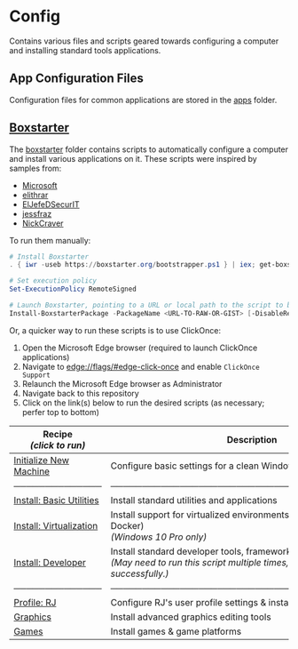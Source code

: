 # Config

Contains various files and scripts geared towards configuring a computer and installing standard tools applications.

## App Configuration Files

Configuration files for common applications are stored in the [apps](./apps) folder.

## [Boxstarter](https://boxstarter.org)

The [boxstarter](./boxstarter) folder contains scripts to automatically configure a computer and install various applications on it. These scripts were inspired by samples from:

- [Microsoft](https://github.com/Microsoft/windows-dev-box-setup-scripts)
- [elithrar](https://github.com/elithrar/dotfiles)
- [ElJefeDSecurIT](https://gist.github.com/ElJefeDSecurIT/014fcfb87a7372d64934995b5f09683e)
- [jessfraz](https://gist.github.com/jessfraz/7c319b046daa101a4aaef937a20ff41f)
- [NickCraver](https://gist.github.com/NickCraver/7ebf9efbfd0c3eab72e9)

To run them manually:

```powershell
# Install Boxstarter
. { iwr -useb https://boxstarter.org/bootstrapper.ps1 } | iex; get-boxstarter -Force

# Set execution policy
Set-ExecutionPolicy RemoteSigned

# Launch Boxstarter, pointing to a URL or local path to the script to be run
Install-BoxstarterPackage -PackageName <URL-TO-RAW-OR-GIST> [-DisableReboots]
```

Or, a quicker way to run these scripts is to use ClickOnce:

1. Open the Microsoft Edge browser (required to launch ClickOnce applications)
2. Navigate to [edge://flags/#edge-click-once](edge://flags/#edge-click-once) and enable `ClickOnce Support`
3. Relaunch the Microsoft Edge browser as Administrator
4. Navigate back to this repository
5. Click on the link(s) below to run the desired scripts (as necessary; perfer top to bottom)

| Recipe<br/>_(click to run)_                                                                                                                                  | Description                                                                                                                                       |
| ------------------------------------------------------------------------------------------------------------------------------------------------------------ | ------------------------------------------------------------------------------------------------------------------------------------------------- |
| [Initialize New Machine](http://boxstarter.org/package/url?https://raw.githubusercontent.com/TaffarelJr/config/main/boxstarter/Initialize.ps1)               | Configure basic settings for a clean Windows 10 installation                                                                                      |
| ──────────────                                                                                                                                               | ─────────────────────────────────────────────                                                                                                     |
| [Install: Basic Utilities](http://boxstarter.org/package/url?https://raw.githubusercontent.com/TaffarelJr/config/main/boxstarter/Install-BasicUtilities.ps1) | Install standard utilities and applications                                                                                                       |
| [Install: Virtualization](http://boxstarter.org/package/url?https://raw.githubusercontent.com/TaffarelJr/config/main/boxstarter/Install-Virtualization.ps1)  | Install support for virtualized environments (Hyper-V, WSL, Docker)<br/>_(Windows 10 Pro only)_                                                   |
| [Install: Developer](http://boxstarter.org/package/url?https://raw.githubusercontent.com/TaffarelJr/config/main/boxstarter/Install-Developer.ps1)            | Install standard developer tools, frameworks, SDKs, and IDEs<br/>_(May need to run this script multiple times, until it completes successfully.)_ |
| ──────────────                                                                                                                                               | ─────────────────────────────────────────────                                                                                                     |
| [Profile: RJ](http://boxstarter.org/package/url?https://raw.githubusercontent.com/TaffarelJr/config/main/boxstarter/Profile-RJ.ps1)                          | Configure RJ's user profile settings & install preferred applications                                                                             |
| [Graphics](http://boxstarter.org/package/url?https://raw.githubusercontent.com/TaffarelJr/config/main/boxstarter/Graphics.ps1)                               | Install advanced graphics editing tools                                                                                                           |
| [Games](http://boxstarter.org/package/url?https://raw.githubusercontent.com/TaffarelJr/config/main/boxstarter/Games.ps1)                                     | Install games & game platforms                                                                                                                    |
